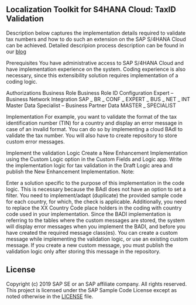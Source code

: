 ## Localization Toolkit for S4HANA Cloud: TaxID Validation

Description below captures the implementation details required to validate tax numbers and how to do such an extension on the SAP S/4HANA Cloud can be achieved.
Detailed descripion process description can be found in our [blog](https://blogs.sap.com/2019/08/16/validate-a-tax-number/)

Prerequisites
You have administrative access to SAP S/4HANA Cloud and have implementation experience on the system. Coding experience is also necessary, since this extensibility solution requires implementation of a coding logic.

Authorizations
Business Role	Business Role ID
Configuration Expert – Business Network Integration	SAP _ BR _ CONF _ EXPERT _ BUS _ NET _ INT
Master Data Specialist – Business Partner Data	MASTER _ SPECIALIST

Implementation
For example, you want to validate the format of the tax identification number (TIN) for a country and display an error message in case of an invalid format. You can do so by implementing a cloud BAdI to validate the tax number.  You will also have to create repository to store custom error messages.

Implement the validation Logic
Create a New Enhancement Implementation using the Custom Logic option in the Custom Fields and Logic app. 
Write the implementation logic for tax validation in the Draft Logic area and publish the New Enhancement Implementation.
Note:

Enter a solution specific to the purpose of this implementation in the code logic. This is necessary because the BAdI does not have an option to set a filter.
You need to implement/adapt (duplicate) the provided sample code for each country, for which, the check is applicable.
Additionally, you need to replace the XX Country Code place holders in the coding with country  code used in your implementation.
Since the BADI implementation is referring to the tables where the custom messages are stored, the system will display error messages when you implement the BADI, and before you have created the required message class(es).
You can create a custom message while implementing the validation logic, or use an existing custom message. If you create a new custom message, you must publish the validation logic only after storing this message in the repository.

## License
Copyright (c) 2019 SAP SE or an SAP affiliate company. All rights reserved.
This project is licensed under the SAP Sample Code License except as noted otherwise in the [LICENSE](LICENSE) file.
